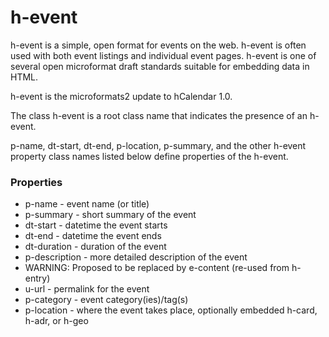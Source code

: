 # h-event
h-event is a simple, open format for events on the web. h-event is often used with both event listings and individual event pages. h-event is one of several open microformat draft standards suitable for embedding data in HTML.

h-event is the microformats2 update to hCalendar 1.0.

The class h-event is a root class name that indicates the presence of an h-event.

p-name, dt-start, dt-end, p-location, p-summary, and the other h-event property class names listed below define properties of the h-event.

### Properties
* p-name - event name (or title)
* p-summary - short summary of the event
* dt-start - datetime the event starts
* dt-end - datetime the event ends
* dt-duration - duration of the event
* p-description - more detailed description of the event
* WARNING: Proposed to be replaced by e-content (re-used from h-entry)
* u-url - permalink for the event
* p-category - event category(ies)/tag(s)
* p-location - where the event takes place, optionally embedded h-card, h-adr, or h-geo